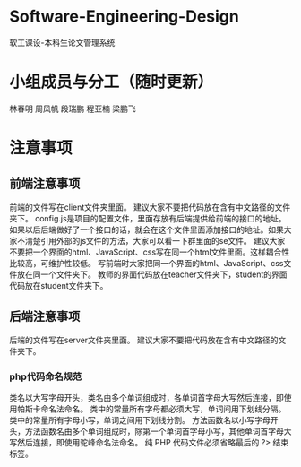 ﻿# Software-Engineering-Design
软工课设-本科生论文管理系统
# 小组成员与分工（随时更新）
林春明
周风帆
段瑞鹏
程亚楠
梁鹏飞


# 注意事项
## 前端注意事项
前端的文件写在client文件夹里面。
建议大家不要把代码放在含有中文路径的文件夹下。
config.js是项目的配置文件，里面存放有后端提供给前端的接口的地址。如果以后后端做好了一个接口的话，就会在这个文件里面添加接口的地址。如果大家不清楚引用外部的js文件的方法，大家可以看一下群里面的se文件。
建议大家不要把一个界面的html、JavaScript、css写在同一个html文件里面。这样耦合性比较高，可维护性较低。
写前端时大家把同一个界面的html、JavaScript、css文件放在同一个文件夹下。
教师的界面代码放在teacher文件夹下，student的界面代码放在student文件夹下。

## 后端注意事项
后端的文件写在server文件夹里面。
建议大家不要把代码放在含有中文路径的文件夹下。
### php代码命名规范
类名以大写字母开头，类名由多个单词组成时，各单词首字母大写然后连接，即使用帕斯卡命名法命名。
类中的常量所有字母都必须大写，单词间用下划线分隔。
类中的常量所有字母小写，单词之间用下划线分割。
方法函数名以小写字母开头，方法函数名由多个单词组成时，除第一个单词首字母小写，其他单词首字母大写然后连接，即使用驼峰命名法命名。
纯 PHP 代码文件必须省略最后的 ?> 结束标签。
